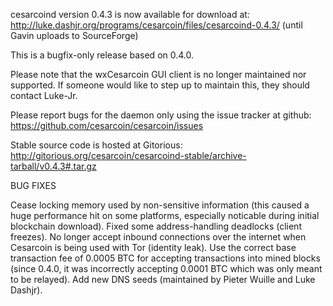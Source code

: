 cesarcoind version 0.4.3 is now available for download at:
http://luke.dashjr.org/programs/cesarcoin/files/cesarcoind-0.4.3/ (until Gavin uploads to SourceForge)

This is a bugfix-only release based on 0.4.0.

Please note that the wxCesarcoin GUI client is no longer maintained nor supported. If someone would like to step up to maintain this, they should contact Luke-Jr.

Please report bugs for the daemon only using the issue tracker at github:
https://github.com/cesarcoin/cesarcoin/issues

Stable source code is hosted at Gitorious:
http://gitorious.org/cesarcoin/cesarcoind-stable/archive-tarball/v0.4.3#.tar.gz

BUG FIXES

Cease locking memory used by non-sensitive information (this caused a huge performance hit on some platforms, especially noticable during initial blockchain download).
Fixed some address-handling deadlocks (client freezes).
No longer accept inbound connections over the internet when Cesarcoin is being used with Tor (identity leak).
Use the correct base transaction fee of 0.0005 BTC for accepting transactions into mined blocks (since 0.4.0, it was incorrectly accepting 0.0001 BTC which was only meant to be relayed).
Add new DNS seeds (maintained by Pieter Wuille and Luke Dashjr).


